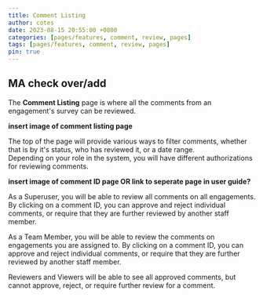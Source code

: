 ```yaml
---
title: Comment Listing
author: cotes
date: 2023-08-15 20:55:00 +0800
categories: [pages/features, comment, review, pages]
tags: [pages/features, comment, review, pages]
pin: true
---
```


## MA check over/add

The **Comment Listing** page is where all the comments from an engagement's survey can be reviewed.  

**insert image of comment listing page**  

The top of the page will provide various ways to filter comments, whether that is by it's status, who has reviewed it, or a date range.  
Depending on your role in the system, you will have different authorizations for reviewing comments.  

**insert image of comment ID page OR link to seperate page in user guide?**  

As a Superuser, you will be able to review all comments on all engagements. By clicking on a comment ID, you can approve and reject individual comments, or require that they are further reviewed by another staff member.  

As a Team Member, you will be able to review the comments on engagements you are assigned to. By clicking on a comment ID, you can approve and reject individual comments, or require that they are further reviewed by another staff member.  

Reviewers and Viewers will be able to see all approved comments, but cannot approve, reject, or require further review for a comment.  



